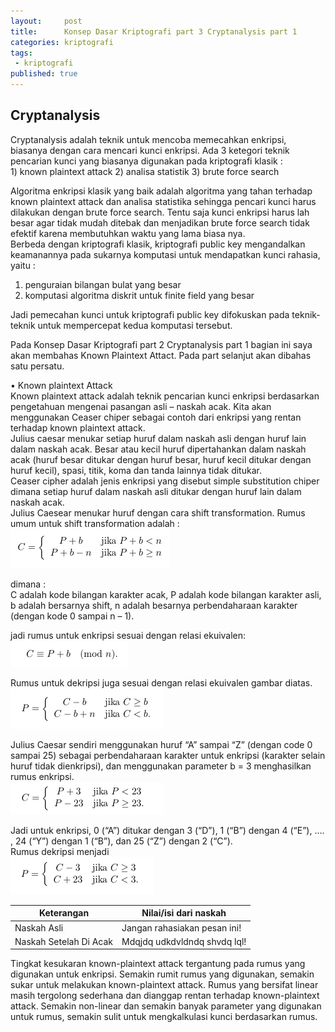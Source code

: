 ```yaml
---
layout:     post
title:      Konsep Dasar Kriptografi part 3 Cryptanalysis part 1
categories: kriptografi
tags:
 - kriptografi
published: true
---
```

## Cryptanalysis

Cryptanalysis adalah teknik untuk mencoba memecahkan enkripsi, biasanya dengan cara mencari kunci enkripsi. Ada 3 ketegori teknik pencarian kunci yang biasanya digunakan pada kriptografi klasik :  
                                        1) known plaintext attack
                                        2) analisa statistik
                                        3) brute force search

Algoritma enkripsi klasik yang baik adalah algoritma yang tahan terhadap known plaintext attack dan analisa statistika sehingga pencari kunci harus dilakukan dengan brute force search. Tentu saja kunci enkripsi harus lah besar agar tidak mudah ditebak dan menjadikan brute force search tidak efektif karena membutuhkan waktu yang lama biasa nya.  
Berbeda dengan kriptografi klasik, kriptografi public key mengandalkan keamanannya pada sukarnya komputasi untuk mendapatkan kunci rahasia, yaitu :  

1) penguraian bilangan bulat yang besar 
2) komputasi algoritma diskrit untuk finite  field yang besar

Jadi pemecahan kunci untuk kriptografi public key difokuskan pada teknik-teknik untuk mempercepat kedua komputasi tersebut.  

Pada Konsep Dasar Kriptografi part 2 Cryptanalysis part 1 bagian ini saya akan membahas Known Plaintext Attact. Pada part selanjut akan dibahas satu persatu.  

• Known plaintext Attack  
Known plaintext attack adalah teknik pencarian kunci enkripsi berdasarkan pengetahuan mengenai pasangan asli – naskah acak. Kita akan menggunakan Ceaser chiper sebagai contoh dari enkripsi yang rentan terhadap known plaintext attack.  
Julius caesar menukar setiap huruf dalam naskah asli dengan huruf lain dalam naskah acak. Besar atau kecil huruf dipertahankan dalam naskah acak (huruf besar ditukar dengan huruf besar, huruf kecil ditukar dengan huruf kecil), spasi, titik, koma dan tanda lainnya tidak ditukar.  
Ceaser cipher adalah jenis enkripsi yang disebut simple substitution chiper dimana setiap huruf dalam naskah asli ditukar dengan huruf lain dalam naskah acak.  
Julius Caesear menukar huruf dengan cara shift transformation. Rumus umum untuk shift transformation adalah :  
![DeepinScreenshot_select-area_20190318150745.png](https://raw.githubusercontent.com/akhmadsyarif04/blog/gh-pages/_posts/DeepinScreenshot_select-area_20190318150745.png)

dimana :  
C adalah kode bilangan karakter acak,
P adalah kode bilangan karakter asli,
b adalah bersarnya shift,
n adalah besarnya perbendaharaan karakter (dengan kode 0 sampai n – 1).

jadi rumus untuk enkripsi sesuai dengan relasi ekuivalen:  
![DeepinScreenshot_select-area_20190318151229.png](https://raw.githubusercontent.com/akhmadsyarif04/blog/gh-pages/_posts/DeepinScreenshot_select-area_20190318151229.png)


Rumus untuk dekripsi juga sesuai dengan relasi ekuivalen gambar diatas.  
![DeepinScreenshot_select-area_20190318151538.png](https://raw.githubusercontent.com/akhmadsyarif04/blog/gh-pages/_posts/DeepinScreenshot_select-area_20190318151538.png)

Julius Caesar sendiri menggunakan huruf “A” sampai “Z”  (dengan code 0 sampai 25) sebagai perbendaharaan karakter untuk enkripsi (karakter selain huruf tidak dienkripsi), dan menggunakan parameter b = 3 menghasilkan rumus enkripsi.  
![DeepinScreenshot_select-area_20190318154416.png](https://raw.githubusercontent.com/akhmadsyarif04/blog/gh-pages/_posts/DeepinScreenshot_select-area_20190318154416.png)

Jadi untuk enkripsi, 0 (“A”) ditukar dengan 3 (“D”), 1 (“B”) dengan 4 (“E”), …. , 24 (“Y”) dengan 1 (“B”), dan 25 (“Z”) dengan 2 (“C”).  
Rumus dekripsi menjadi  
![DeepinScreenshot_select-area_20190318154652.png](https://raw.githubusercontent.com/akhmadsyarif04/blog/gh-pages/_posts/DeepinScreenshot_select-area_20190318154652.png)
 

| Keterangan | Nilai/isi dari naskah |
|-------|--------|
| Naskah Asli | Jangan rahasiakan pesan ini! |  
| Naskah Setelah Di Acak | Mdqjdq udkdvldndq shvdq lql! |

Tingkat kesukaran known-plaintext attack tergantung pada rumus yang digunakan untuk enkripsi. Semakin rumit rumus yang digunakan, semakin sukar untuk melakukan known-plaintext attack. Rumus yang bersifat linear masih tergolong sederhana dan dianggap rentan terhadap known-plaintext attack. Semakin non-linear dan semakin banyak parameter yang digunakan untuk rumus, semakin sulit untuk mengkalkulasi kunci berdasarkan rumus.  

